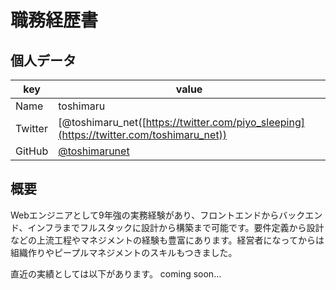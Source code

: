 # 職務経歴書

## 個人データ

|key|value|
|---|---|
| Name | toshimaru |
| Twitter | [@toshimaru_net([https://twitter.com/piyo_sleeping](https://twitter.com/toshimaru_net)) 
| GitHub | [@toshimarunet](https://github.com/toshimaru-net) |

## 概要

Webエンジニアとして9年強の実務経験があり、フロントエンドからバックエンド、インフラまでフルスタックに設計から構築まで可能です。要件定義から設計などの上流工程やマネジメントの経験も豊富にあります。経営者になってからは組織作りやピープルマネジメントのスキルもつきました。

直近の実績としては以下があります。
coming soon...

